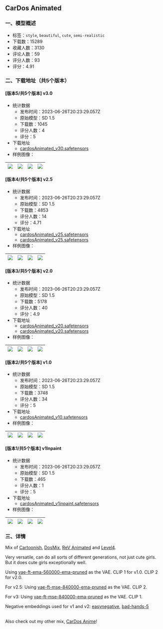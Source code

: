 ## CarDos Animated
### 一、模型概述

- 标签：`style`, `beautiful`, `cute`, `semi-realistic`
- 下载数：15289
- 收藏人数：3130
- 评论人数：59
- 评分人数：93
- 评分：4.91

### 二、下载地址（共5个版本）

#### [版本5/共5个版本] v3.0

- 统计数据
  - 发布时间：2023-06-26T20:23:29.057Z
  - 原始模型：SD 1.5
  - 下载数：1045
  - 评分人数：4
  - 评分：5
- 下载地址
  - [cardosAnimated_v30.safetensors](https://civitai.com/api/download/models/101966)
- 样例图像：

| <img src="https://image.civitai.com/xG1nkqKTMzGDvpLrqFT7WA/2c9b3270-4baa-43b8-9196-e0deed583920/width=450/1251722.jpeg" /> | <img src="https://image.civitai.com/xG1nkqKTMzGDvpLrqFT7WA/11ca4076-2651-4838-819e-7dc25593e2ae/width=450/1251734.jpeg" /> | <img src="https://image.civitai.com/xG1nkqKTMzGDvpLrqFT7WA/e39b3ba3-1f14-4d4e-b846-829b200937b3/width=450/1251738.jpeg" /> | <img src="https://image.civitai.com/xG1nkqKTMzGDvpLrqFT7WA/63d2316f-7e2c-4775-8cce-0753c4c10477/width=450/1251739.jpeg" /> |
| ---- | ---- | ---- | ---- |

#### [版本4/共5个版本] v2.5

- 统计数据
  - 发布时间：2023-06-26T20:23:29.057Z
  - 原始模型：SD 1.5
  - 下载数：4853
  - 评分人数：14
  - 评分：4.71
- 下载地址
  - [cardosAnimated_v25.safetensors](https://civitai.com/api/download/models/62244)
  - [cardosAnimated_v25.safetensors](https://civitai.com/api/download/models/62244?type=Model&format=SafeTensor&size=full&fp=fp16)
- 样例图像：

| <img src="https://image.civitai.com/xG1nkqKTMzGDvpLrqFT7WA/7bed3b14-ba6e-40f1-97d7-f0082bb1e26f/width=450/684622.jpeg" /> | <img src="https://image.civitai.com/xG1nkqKTMzGDvpLrqFT7WA/b5731872-0d9e-4bcb-bdf0-981c7575c5f4/width=450/684621.jpeg" /> | <img src="https://image.civitai.com/xG1nkqKTMzGDvpLrqFT7WA/74c2cb4b-b1c7-494c-9897-a64ec61b7677/width=450/684629.jpeg" /> | <img src="https://image.civitai.com/xG1nkqKTMzGDvpLrqFT7WA/c4db8764-b008-4b39-a642-fe82d483a7b4/width=450/684628.jpeg" /> |
| ---- | ---- | ---- | ---- |

#### [版本3/共5个版本] v2.0

- 统计数据
  - 发布时间：2023-06-26T20:23:29.057Z
  - 原始模型：SD 1.5
  - 下载数：5178
  - 评分人数：40
  - 评分：4.9
- 下载地址
  - [cardosAnimated_v20.safetensors](https://civitai.com/api/download/models/36247?type=Model&format=SafeTensor&size=full&fp=fp16)
  - [cardosAnimated_v20.safetensors](https://civitai.com/api/download/models/36247)
- 样例图像：

| <img src="https://image.civitai.com/xG1nkqKTMzGDvpLrqFT7WA/1198edef-dadb-4a88-4d24-34b0cb6b4800/width=450/423987.jpeg" /> | <img src="https://image.civitai.com/xG1nkqKTMzGDvpLrqFT7WA/1cfd870b-8dca-45a5-22e3-878fa44a4000/width=450/424188.jpeg" /> | <img src="https://image.civitai.com/xG1nkqKTMzGDvpLrqFT7WA/7cd19f8d-3f8d-44dd-91d6-9cc331908500/width=450/423986.jpeg" /> | <img src="https://image.civitai.com/xG1nkqKTMzGDvpLrqFT7WA/044112f9-ebc0-4b85-1acf-aa328cf56600/width=450/424173.jpeg" /> |
| ---- | ---- | ---- | ---- |

#### [版本2/共5个版本] v1.0

- 统计数据
  - 发布时间：2023-06-26T20:23:29.057Z
  - 原始模型：SD 1.5
  - 下载数：3748
  - 评分人数：34
  - 评分：5
- 下载地址
  - [cardosAnimated_v10.safetensors](https://civitai.com/api/download/models/26526)
- 样例图像：

| <img src="https://image.civitai.com/xG1nkqKTMzGDvpLrqFT7WA/cf643c83-5e47-4331-af37-eb5d9841f900/width=450/292317.jpeg" /> | <img src="https://image.civitai.com/xG1nkqKTMzGDvpLrqFT7WA/2d572245-d81c-40b0-c8a5-048383437100/width=450/299181.jpeg" /> | <img src="https://image.civitai.com/xG1nkqKTMzGDvpLrqFT7WA/3cc22806-d05b-4878-fbe1-50d7d8042900/width=450/292322.jpeg" /> | <img src="https://image.civitai.com/xG1nkqKTMzGDvpLrqFT7WA/f9c0bc7e-f5d2-4674-e284-bfcee913cb00/width=450/316233.jpeg" /> |
| ---- | ---- | ---- | ---- |

#### [版本1/共5个版本] v1Inpaint

- 统计数据
  - 发布时间：2023-06-26T20:23:29.057Z
  - 原始模型：SD 1.5
  - 下载数：465
  - 评分人数：1
  - 评分：5
- 下载地址
  - [cardosAnimated_v1inpaint.safetensors](https://civitai.com/api/download/models/28097)
- 样例图像：

| <img src="https://image.civitai.com/xG1nkqKTMzGDvpLrqFT7WA/cf643c83-5e47-4331-af37-eb5d9841f900/width=450/316119.jpeg" /> | <img src="https://image.civitai.com/xG1nkqKTMzGDvpLrqFT7WA/2d572245-d81c-40b0-c8a5-048383437100/width=450/316118.jpeg" /> | <img src="https://image.civitai.com/xG1nkqKTMzGDvpLrqFT7WA/3cc22806-d05b-4878-fbe1-50d7d8042900/width=450/316117.jpeg" /> | <img src="https://image.civitai.com/xG1nkqKTMzGDvpLrqFT7WA/f9c0bc7e-f5d2-4674-e284-bfcee913cb00/width=450/317053.jpeg" /> |
| ---- | ---- | ---- | ---- |


### 三、详情
<p>Mix of <a target="_blank" rel="ugc" href="https://civitai.com/models/18569/cartoonish">Cartoonish</a>, <a target="_blank" rel="ugc" href="https://civitai.com/models/6250/dosmix">DosMix</a>, <a target="_blank" rel="ugc" href="https://civitai.com/models/7371/rev-animated">ReV Animated</a> and <a target="_blank" rel="ugc" href="https://civitai.com/models/17449/level4">Level4</a>.</p><p>Very versatile, can do all sorts of different generations, not just cute girls. But it does cute girls exceptionally well.<br /></p><p></p><p>Using <a target="_blank" rel="ugc" href="https://huggingface.co/stabilityai/sd-vae-ft-ema-original/blob/main/vae-ft-ema-560000-ema-pruned.safetensors">vae-ft-ema-560000-ema-pruned</a> as the VAE. CLIP 1 for v1.0. CLIP 2 for v2.0.</p><p>For v2.5: Using <a target="_blank" rel="ugc" href="https://huggingface.co/stabilityai/sd-vae-ft-mse-original/blob/main/vae-ft-mse-840000-ema-pruned.safetensors">vae-ft-mse-840000-ema-pruned</a> as the VAE. CLIP 2.</p><p>For v3: Using <a target="_blank" rel="ugc" href="https://huggingface.co/stabilityai/sd-vae-ft-mse-original/blob/main/vae-ft-mse-840000-ema-pruned.safetensors">vae-ft-mse-840000-ema-pruned</a> as the VAE. CLIP 1.</p><p>Negative embeddings used for v1 and v2: <a target="_blank" rel="ugc" href="https://huggingface.co/datasets/gsdf/EasyNegative/tree/main">easynegative</a>, <a target="_blank" rel="ugc" href="https://huggingface.co/yesyeahvh/bad-hands-5/tree/main">bad-hands-5</a><br /></p><p><br />Also check out my other mix, <a target="_blank" rel="ugc" href="https://civitai.com/models/25399/cardos-anime">CarDos Anime</a>!</p>